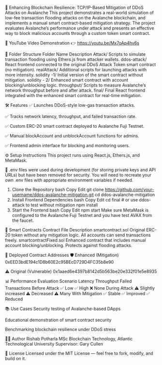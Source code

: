 🚀 Enhancing Blockchain Resilience: TCP/IP-Based Mitigation of DDoS Attacks on Avalanche
This project demonstrates a real-world simulation of low-fee transaction flooding attacks on the Avalanche blockchain, and implements a manual smart contract-based mitigation strategy. The project evaluates Avalanche’s performance under attack and presents an effective way to block malicious accounts through a custom token smart contract.

🔗 YouTube Video Demonstration
👉 https://youtu.be/Mx7oAp4hv6s

📁 Folder Structure
Folder Name	Description
Attack/	Scripts to simulate transaction flooding using Ethers.js from attacker wallets.
ddos-attack/	React frontend connected to the original DDoS Attack Token smart contract (no mitigation).
realAttack/	Additional scripts for launching attacks with more intensity.
solidity -1/	Initial version of the smart contract without mitigation.
solidity - 2/	Enhanced smart contract with account blocking/unblocking logic.
throughput/	Scripts to measure Avalanche’s network throughput before and after attack.
final/	Final React frontend integrated with the enhanced smart contract for real-time mitigation.

🛠️ Features
✅ Launches DDoS-style low-gas transaction attacks.

✅ Tracks network latency, throughput, and failed transaction rate.

✅ Custom ERC-20 smart contract deployed to Avalanche Fuji Testnet.

✅ Manual blockAccount and unblockAccount functions for admins.

✅ Frontend admin interface for blocking and monitoring users.

⚙️ Setup Instructions
This project runs using React.js, Ethers.js, and MetaMask.

🔐 .env files were used during development (for storing private keys and API URLs) but have been removed for security. You will need to recreate your own .env files with appropriate environment variables if needed.

1. Clone the Repository
bash
Copy
Edit
git clone https://github.com/your-username/ddos-avalanche-mitigation.git
cd ddos-avalanche-mitigation
2. Install Frontend Dependencies
bash
Copy
Edit
cd final     # or use ddos-attack to test without mitigation
npm install
3. Start the Frontend
bash
Copy
Edit
npm start
Make sure MetaMask is configured to the Avalanche Fuji Testnet and you have test AVAX from the faucet.

🔐 Smart Contracts
Contract File	Description
smartcontract.sol	Original ERC-20 token without any mitigation logic. All accounts can send transactions freely.
smartcontractFixed.sol	Enhanced contract that includes manual account blocking/unblocking. Protects against flooding attacks.

🔑 Deployed Contract Addresses
🛡️ Enhanced (Mitigation)
0xEED3bdE194c1D8b60E2c95BEcD729D4FC35b8e90

⚠️ Original (Vulnerable)
0x1aaed6e4397b8142d5b563be20e332f01e5e8935

📊 Performance Evaluation
Scenario	Latency	Throughput	Failed Transactions
Before Attack	✅ Low	✅ High	❌ None
During Attack	⚠️ Slightly increased	⚠️ Decreased	⚠️ Many
With Mitigation	✅ Stable	✅ Improved	✅ Reduced

📚 Use Cases
Security testing of Avalanche-based DApps

Educational demonstration of smart contract security

Benchmarking blockchain resilience under DDoS stress

👨‍💻 Author
Rishab Potharla
MSc Blockchain Technology, Atlantic Technological University
Supervisor: Gary Cullen

📜 License
Licensed under the MIT License — feel free to fork, modify, and build on it.
